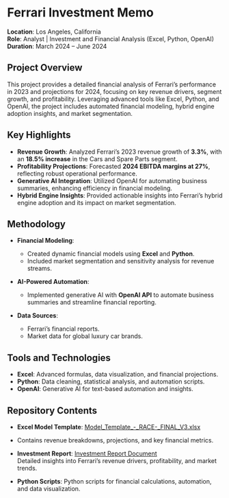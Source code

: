 # Ferrari Investment Memo

**Location**: Los Angeles, California  
**Role**: Analyst | Investment and Financial Analysis (Excel, Python, OpenAI)  
**Duration**: March 2024 – June 2024  

## Project Overview

This project provides a detailed financial analysis of Ferrari’s performance in 2023 and projections for 2024, focusing on key revenue drivers, segment growth, and profitability. Leveraging advanced tools like Excel, Python, and OpenAI, the project includes automated financial modeling, hybrid engine adoption insights, and market segmentation.

## Key Highlights

- **Revenue Growth**: Analyzed Ferrari’s 2023 revenue growth of **3.3%**, with an **18.5% increase** in the Cars and Spare Parts segment.
- **Profitability Projections**: Forecasted **2024 EBITDA margins at 27%**, reflecting robust operational performance.
- **Generative AI Integration**: Utilized OpenAI for automating business summaries, enhancing efficiency in financial modeling.
- **Hybrid Engine Insights**: Provided actionable insights into Ferrari’s hybrid engine adoption and its impact on market segmentation.

## Methodology

- **Financial Modeling**: 
  - Created dynamic financial models using **Excel** and **Python**.
  - Included market segmentation and sensitivity analysis for revenue streams.
  
- **AI-Powered Automation**: 
  - Implemented generative AI with **OpenAI API** to automate business summaries and streamline financial reporting.

- **Data Sources**:
  - Ferrari’s financial reports.
  - Market data for global luxury car brands.

## Tools and Technologies

- **Excel**: Advanced formulas, data visualization, and financial projections.
- **Python**: Data cleaning, statistical analysis, and automation scripts.
- **OpenAI**: Generative AI for text-based automation and insights.

## Repository Contents

- **Excel Model Template**: [Model_Template_-_RACE-_FINAL_V3.xlsx](https://docs.google.com/spreadsheets/d/1Z07MohRy9iDkIBy8RwRS32bwpENvq6pA/edit?usp=sharing&ouid=104016119677039284972&rtpof=true&sd=true)
- Contains revenue breakdowns, projections, and key financial metrics.

- **Investment Report**: [Investment Report Document](Ferrari_investment_report.docx)  
  Detailed insights into Ferrari’s revenue drivers, profitability, and market trends.

- **Python Scripts**: Python scripts for financial calculations, automation, and data visualization.


